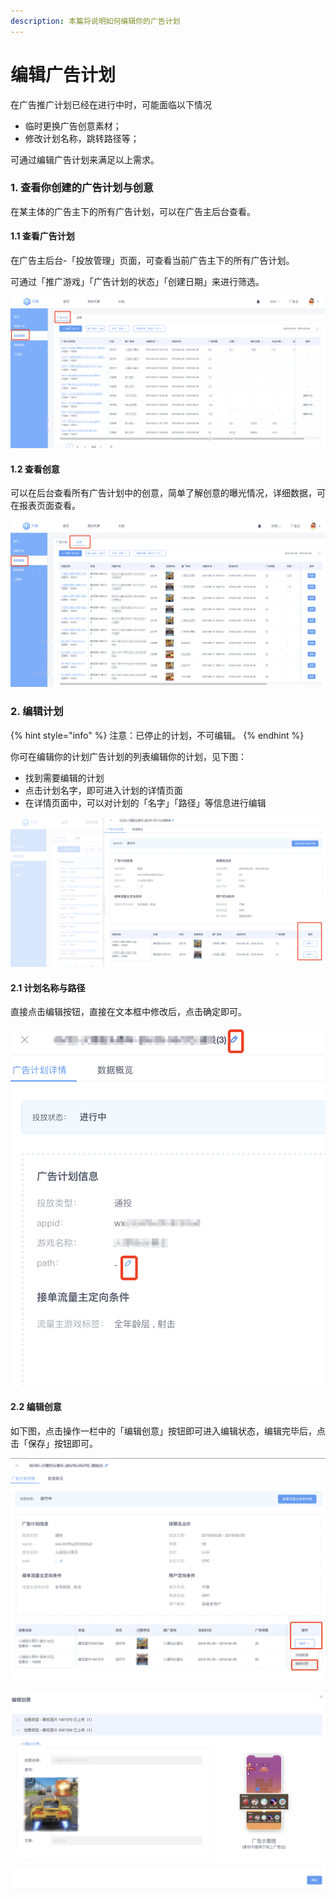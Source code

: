```yaml
---
description: 本篇将说明如何编辑你的广告计划
---
```


# 编辑广告计划

在广告推广计划已经在进行中时，可能面临以下情况

* 临时更换广告创意素材；
* 修改计划名称，跳转路径等；

可通过编辑广告计划来满足以上需求。

### **1. 查看你创建的广告计划与创意**

在某主体的广告主下的所有广告计划，可以在广告主后台查看。

#### **1.1 查看广告计划**

在广告主后台-「投放管理」页面，可查看当前广告主下的所有广告计划。

可通过「推广游戏」「广告计划的状态」「创建日期」来进行筛选。

![](../../.gitbook/assets/image.png)

#### **1.2 查看创意**

可以在后台查看所有广告计划中的创意，简单了解创意的曝光情况，详细数据，可在报表页面查看。

![](../../.gitbook/assets/image%20%2831%29.png)

### **2. 编辑计划**

{% hint style="info" %}
注意：已停止的计划，不可编辑。
{% endhint %}

你可在编辑你的计划广告计划的列表编辑你的计划，见下图：

* 找到需要编辑的计划
* 点击计划名字，即可进入计划的详情页面
* 在详情页面中，可以对计划的「名字」「路径」等信息进行编辑

![](../../.gitbook/assets/image%20%287%29.png)

#### **2.1 计划名称与路径**

直接点击编辑按钮，直接在文本框中修改后，点击确定即可。

![](../../.gitbook/assets/image%20%289%29.png)

#### **2.2 编辑创意**

如下图，点击操作一栏中的「编辑创意」按钮即可进入编辑状态，编辑完毕后，点击「保存」按钮即可。

![](../../.gitbook/assets/image%20%2815%29.png)

![](../../.gitbook/assets/image%20%288%29.png)

